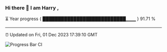 ### Hi there 👋 I am Harry , 

⏳ Year progress { ███████████████████████████▁▁▁ } 91.71 %

---

⏰ Updated on Fri, 01 Dec 2023 17:39:10 GMT

![Progress Bar CI](https://github.com/duykhang68/duykhang68/workflows/Progress%20Bar%20CI/badge.svg)
